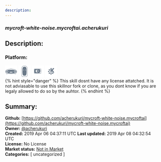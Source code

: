 ```yaml
---
description: 
---
```


### _mycroft-white-noise.mycroftai.acherukuri_  
## Description:  
  
### Platform:  
 ![Mark I](../.gitbook/assets/mark-1-icon.png)  ![Mark II](../.gitbook/assets/mark-2-icon.png)  ![Picroft](../.gitbook/assets/picroft-icon.png)  ![plasmoid](../.gitbook/assets/kde.png)   
{% hint style="danger" %}
This skill dosnt have any license attatched. It is not adviasable to use this skillnor fork or clone, as you dont know if you are legaly allowed to do so by the auhtor.
{% endhint %}
  
## Summary:  
**Github:** [https://github.com/acherukuri/mycroft-white-noise.mycroftai](https://github.com/acherukuri/mycroft-white-noise.mycroftai)  
**Owner:** [@acherukuri](https://github.com/acherukuri)  
**Created:** 2019 Apr 06 04:37:11 UTC  **Last updated:** 2019 Apr 08 04:32:54 UTC  
**License:** No License  
**Market status:** [Not in Market](https://market.mycroft.ai/skill/)  
**Categories:** [ uncategorized ]   
